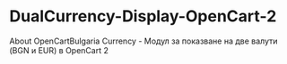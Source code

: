 # DualCurrency-Display-OpenCart-2
About OpenCartBulgaria Currency - Модул за показване на две валути (BGN и EUR) в OpenCart 2
